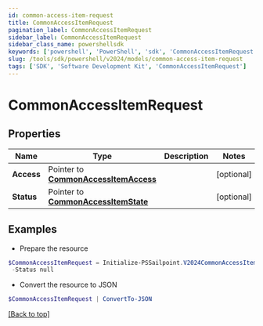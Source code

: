 ```yaml
---
id: common-access-item-request
title: CommonAccessItemRequest
pagination_label: CommonAccessItemRequest
sidebar_label: CommonAccessItemRequest
sidebar_class_name: powershellsdk
keywords: ['powershell', 'PowerShell', 'sdk', 'CommonAccessItemRequest'] 
slug: /tools/sdk/powershell/v2024/models/common-access-item-request
tags: ['SDK', 'Software Development Kit', 'CommonAccessItemRequest']
---
```



# CommonAccessItemRequest

## Properties

Name | Type | Description | Notes
------------ | ------------- | ------------- | -------------
**Access** |  Pointer to [**CommonAccessItemAccess**](common-access-item-access) |  | [optional] 
**Status** |  Pointer to [**CommonAccessItemState**](common-access-item-state) |  | [optional] 

## Examples

- Prepare the resource
```powershell
$CommonAccessItemRequest = Initialize-PSSailpoint.V2024CommonAccessItemRequest  -Access null `
 -Status null
```

- Convert the resource to JSON
```powershell
$CommonAccessItemRequest | ConvertTo-JSON
```


[[Back to top]](#) 

